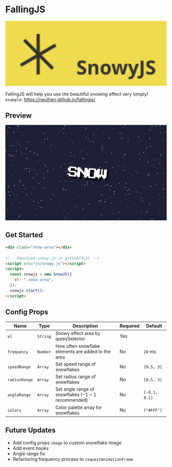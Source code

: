 # FallingJS

<img width="1000" src="https://raw.githubusercontent.com/Neulhan/fallingjs/master/example/logo.svg" width="300"/>

FallingJS will help you use the beautiful snowing effect very simply!  
`example`: https://neulhan.github.io/fallingjs/

## Preview

<img src="https://raw.githubusercontent.com/Neulhan/fallingjs/master/example/preview.png" />

## Get Started

```html
<div class="snow-area"></div>

<!-- download snowy.js in github/dist -->
<script src="js/snowy.js"></script>
<script>
  const snowjs = new SnowJS({
    el: ".snow-area",
  });
  snowjs.start();
</script>
```

## Config Props

| Name          | Type     | Description                                        | Required | Default       |
| ------------- | -------- | -------------------------------------------------- | -------- | ------------- |
| `el`          | `String` | Snowy effect area by qureySelector                 | Yes      |               |
| `frequency`   | `Number` | How often snowflake elements are added to the area | No       | `20` ms       |
| `speedRange`  | `Array`  | Set speed range of snowflakes                      | No       | `[0.5, 3]`    |
| `radiusRange` | `Array`  | Set radius range of snowflakes                     | No       | `[0.5, 3]`    |
| `angleRange`  | `Array`  | Set angle range of snowflakes (-1 ~ 1 recommended) | No       | `[-0.1, 0.1]` |
| `colors`      | `Array`  | Color palette array for snowflakes                 | No       | `["#FFF"]`    |

## Future Updates

- Add config props `image` to custom snowflake image
- Add event hooks
- Angle range fix
- Refactoring frequency process to `requestAnimationFrame`
